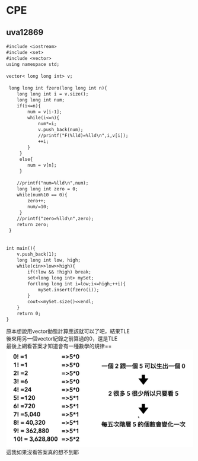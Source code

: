 # CPE

## uva12869
```cpp=
#include <iostream>
#include <set>
#include <vector>
using namespace std;

vector< long long int> v;

 long long int fzero(long long int n){
 	long long int i = v.size();
 	long long int num;
 	if(i<=n){
 		num = v[i-1];
	 	while(i<=n){
	 		num*=i;
	 		v.push_back(num);
	 		//printf("F(%lld)=%lld\n",i,v[i]);
	 		++i;
	 	}
	 }
	 else{
	 	num = v[n];
	 }
 	
 	//printf("num=%lld\n",num);
 	long long int zero = 0;
 	while(num%10 == 0){
 		zero++;
 		num/=10;
	 }
	//printf("zero=%lld\n",zero);
 	return zero;
 }
 		

int main(){
	v.push_back(1);
	long long int low, high;
	while(cin>>low>>high){
		if(!low && !high) break;
		set<long long int> mySet;
		for(long long int i=low;i<=high;++i){
			mySet.insert(fzero(i));
		}
		cout<<mySet.size()<<endl;
	}
	return 0;
}
```
原本想說用vector動態計算應該就可以了吧，結果TLE   
後來用另一個vector紀錄之前算過的0，還是TLE  
最後上網看答案才知道會有一種數學的規律==  
![image](%E6%95%B8%E5%AD%B8%E8%A6%8F%E5%BE%8B.png)
這我如果沒看答案真的想不到耶  
